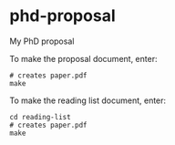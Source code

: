 # phd-proposal
My PhD proposal

To make the proposal document, enter:

```
# creates paper.pdf
make
```



To make the reading list document, enter:

```
cd reading-list
# creates paper.pdf
make
```
